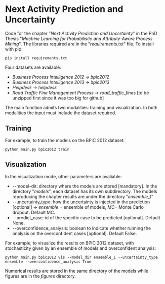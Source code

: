 # Next Activity Prediction and Uncertainty

Code for the chapter "*Next Activity Prediction and Uncertainty*" in the PhD Thesis "*Machine Learning for Probabilistic and Attribute-Aware Process Mining*".
The libraries required are in the "*requirements.txt*" file. To install with pip:

```
pip install requirements.txt
```
 
Four datasets are available: 
- *Business Process Intelligence 2012* -> *bpic2012*
- *Business Process Intelligence 2013* -> *bpic2013*
- *Helpdesk* -> *helpdesk*
- *Road Traffic Fine Management Process* -> *road_traffic_fines* [to be unzipped first since it was too big for github]

The main function admits two modalities: training and visualization. In both modalities the input must include the dataset required.

## Training

For example, to train the models on the BPIC 2012 dataset:

```
python main.py bpic2012 train
```

## Visualization

In the visualization mode, other parameters are avaliable:

- --model-dir: directory where the models are stored [mandatory]. In the directory "*models*", each dataset has its own subdirectory. The models reproducing the chapter results are under the directory "*ensemble_1*"
- --uncertainty_type: how the uncertainty is injected in the prediction [optional] -> *ensemble* = ensemble of models, *MC*= Monte Carlo dropout. Default MC.
- --predict_case: id of the specific case to be predicted [optional]. Default None.
- --overconfidence_analysis: boolean to indicate whether running the analysis on the overconfident cases [optional]. Default False.

For example, to visualize the results on BPIC 2012 dataset, with stochasticity given by an ensemble of models and overconfident analysis:

```
python main.py bpic2012 vis --model_dir ensemble_1 --uncertainty_type ensemble --overconfidence_analysis True
```

Numerical results are stored in the same directory of the models while figures are in the *figures* directory. 
